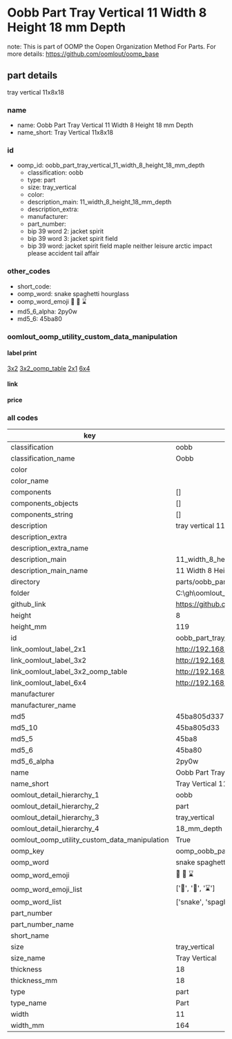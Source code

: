 # Oobb Part Tray Vertical 11 Width 8 Height 18 mm Depth  

note: This is part of OOMP the Oopen Organization Method For Parts. For more details: https://github.com/oomlout/oomp_base

##  part details
  



tray vertical 11x8x18



### name
* name: Oobb Part Tray Vertical 11 Width 8 Height 18 mm Depth
* name_short: Tray Vertical 11x8x18 
### id
* oomp_id: oobb_part_tray_vertical_11_width_8_height_18_mm_depth
  * classification: oobb
  * type: part
  * size: tray_vertical
  * color: 
  * description_main: 11_width_8_height_18_mm_depth
  * description_extra: 
  * manufacturer: 
  * part_number: 
  * bip 39 word 2: jacket spirit
  * bip 39 word 3: jacket spirit field
  * bip 39 word: jacket spirit field maple neither leisure arctic impact please accident tail affair

### other_codes
* short_code: 
* oomp_word: snake spaghetti hourglass
* oomp_word_emoji :snake: :spaghetti: :hourglass:
* md5_6_alpha: 2py0w
* md5_6: 45ba80






### oomlout_oomp_utility_custom_data_manipulation
#### label print
[3x2](http://192.168.1.245:1112/?label=oomp%202py0w)
[3x2_oomp_table](http://192.168.1.108:1112/?label=oomp%202py0w)
[2x1](http://192.168.1.242:1112/?label=oomp%202py0w)
[6x4](http://192.168.1.55:1112/?label=oomp%202py0w)    

#### link

                              

#### price







### all codes 
| key | value |  
| --- | --- |  
| classification | oobb |  
| classification_name | Oobb |  
| color |  |  
| color_name |  |  
| components | [] |  
| components_objects | [] |  
| components_string | [] |  
| description | tray vertical 11x8x18 |  
| description_extra |  |  
| description_extra_name |  |  
| description_main | 11_width_8_height_18_mm_depth |  
| description_main_name | 11 Width 8 Height 18 mm Depth |  
| directory | parts/oobb_part_tray_vertical_11_width_8_height_18_mm_depth |  
| folder | C:\gh\oomlout_oobb_version_4_generated_parts\parts\oobb_part_tray_vertical_11_width_8_height_18_mm_depth |  
| github_link | https://github.com/oomlout/oomlout_oomp_part_src/tree/main/parts/oobb_part_tray_vertical_11_width_8_height_18_mm_depth |  
| height | 8 |  
| height_mm | 119 |  
| id | oobb_part_tray_vertical_11_width_8_height_18_mm_depth |  
| link_oomlout_label_2x1 | http://192.168.1.242:1112/?label=oomp%202py0w |  
| link_oomlout_label_3x2 | http://192.168.1.245:1112/?label=oomp%202py0w |  
| link_oomlout_label_3x2_oomp_table | http://192.168.1.108:1112/?label=oomp%202py0w |  
| link_oomlout_label_6x4 | http://192.168.1.55:1112/?label=oomp%202py0w |  
| manufacturer |  |  
| manufacturer_name |  |  
| md5 | 45ba805d3371c165feca1878abf483b8 |  
| md5_10 | 45ba805d33 |  
| md5_5 | 45ba8 |  
| md5_6 | 45ba80 |  
| md5_6_alpha | 2py0w |  
| name | Oobb Part Tray Vertical 11 Width 8 Height 18 mm Depth |  
| name_short | Tray Vertical 11x8x18  |  
| oomlout_detail_hierarchy_1 | oobb |  
| oomlout_detail_hierarchy_2 | part |  
| oomlout_detail_hierarchy_3 | tray_vertical |  
| oomlout_detail_hierarchy_4 | 18_mm_depth |  
| oomlout_oomp_utility_custom_data_manipulation | True |  
| oomp_key | oomp_oobb_part_tray_vertical_11_width_8_height_18_mm_depth |  
| oomp_word | snake spaghetti hourglass |  
| oomp_word_emoji | :snake: :spaghetti: :hourglass: |  
| oomp_word_emoji_list | [':snake:', ':spaghetti:', ':hourglass:'] |  
| oomp_word_list | ['snake', 'spaghetti', 'hourglass'] |  
| part_number |  |  
| part_number_name |  |  
| short_name |  |  
| size | tray_vertical |  
| size_name | Tray Vertical |  
| thickness | 18 |  
| thickness_mm | 18 |  
| type | part |  
| type_name | Part |  
| width | 11 |  
| width_mm | 164 |  
